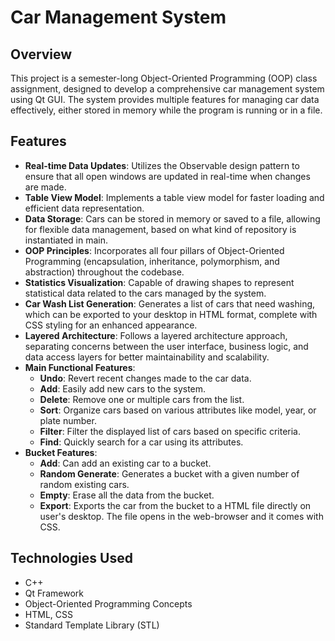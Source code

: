 # Car Management System

## Overview
This project is a semester-long Object-Oriented Programming (OOP) class assignment, designed to develop a comprehensive car management system using Qt GUI. The system provides multiple features for managing car data effectively, either stored in memory while the program is running or in a file.

## Features

- **Real-time Data Updates**: Utilizes the Observable design pattern to ensure that all open windows are updated in real-time when changes are made.
- **Table View Model**: Implements a table view model for faster loading and efficient data representation.
- **Data Storage**: Cars can be stored in memory or saved to a file, allowing for flexible data management, based on what kind of repository is instantiated in main.
- **OOP Principles**: Incorporates all four pillars of Object-Oriented Programming (encapsulation, inheritance, polymorphism, and abstraction) throughout the codebase.
- **Statistics Visualization**: Capable of drawing shapes to represent statistical data related to the cars managed by the system.
- **Car Wash List Generation**: Generates a list of cars that need washing, which can be exported to your desktop in HTML format, complete with CSS styling for an enhanced appearance.
- **Layered Architecture**: Follows a layered architecture approach, separating concerns between the user interface, business logic, and data access layers for better maintainability and scalability.
- **Main Functional Features**:
  - **Undo**: Revert recent changes made to the car data.
  - **Add**: Easily add new cars to the system.
  - **Delete**: Remove one or multiple cars from the list.
  - **Sort**: Organize cars based on various attributes like model, year, or plate number.
  - **Filter**: Filter the displayed list of cars based on specific criteria.
  - **Find**: Quickly search for a car using its attributes.
- **Bucket Features**:
  - **Add**: Can add an existing car to a bucket.
  - **Random Generate**: Generates a bucket with a given number of random existing cars.
  - **Empty**: Erase all the data from the bucket.
  - **Export**: Exports the car from the bucket to a HTML file directly on user's desktop. The file opens in the web-browser and it comes with CSS.
## Technologies Used
- C++
- Qt Framework
- Object-Oriented Programming Concepts
- HTML, CSS
- Standard Template Library (STL)
